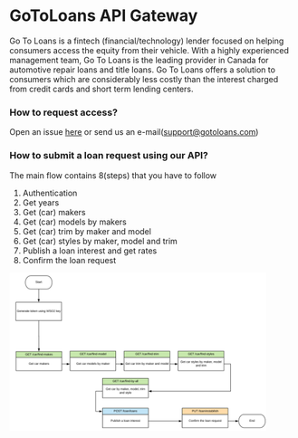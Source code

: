 # GoToLoans API Gateway

Go To Loans is a fintech (financial/technology) lender focused on helping consumers access the equity from their vehicle. With a highly experienced management team, Go To Loans is the leading provider in Canada for automotive repair loans and title loans. Go To Loans offers a solution to consumers which are considerably less costly than the interest charged from credit cards and short term lending centers.

### How to request access?

Open an issue [here](https://github.com/gotoloans/gtl-gateway/issues) or send us an e-mail(support@gotoloans.com)

### How to submit a loan request using our API?

The main flow contains 8(steps) that you have to follow

1) Authentication
2) Get years
3) Get (car) makers
4) Get (car) models by makers
5) Get (car) trim by maker and model
6) Get (car) styles by maker, model and trim
7) Publish a loan interest and get rates
8) Confirm the loan request


<a href="https://app.gotoloans.com"><img src="https://raw.githubusercontent.com/gotoloans/gtl-gateway/master/images/gtl-flow.png" align="left" height="90%" width="90%" ></a>
